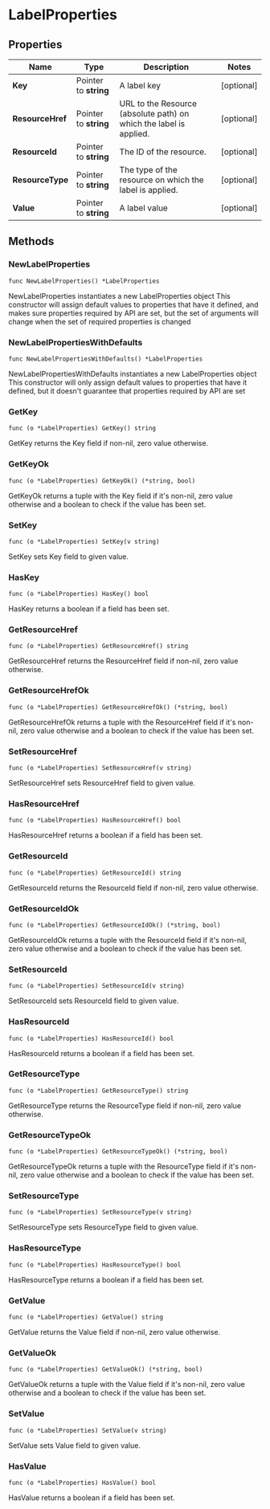 # LabelProperties

## Properties

|Name | Type | Description | Notes|
|------------ | ------------- | ------------- | -------------|
|**Key** | Pointer to **string** | A label key | [optional] |
|**ResourceHref** | Pointer to **string** | URL to the Resource (absolute path) on which the label is applied. | [optional] |
|**ResourceId** | Pointer to **string** | The ID of the resource. | [optional] |
|**ResourceType** | Pointer to **string** | The type of the resource on which the label is applied. | [optional] |
|**Value** | Pointer to **string** | A label value | [optional] |

## Methods

### NewLabelProperties

`func NewLabelProperties() *LabelProperties`

NewLabelProperties instantiates a new LabelProperties object
This constructor will assign default values to properties that have it defined,
and makes sure properties required by API are set, but the set of arguments
will change when the set of required properties is changed

### NewLabelPropertiesWithDefaults

`func NewLabelPropertiesWithDefaults() *LabelProperties`

NewLabelPropertiesWithDefaults instantiates a new LabelProperties object
This constructor will only assign default values to properties that have it defined,
but it doesn't guarantee that properties required by API are set

### GetKey

`func (o *LabelProperties) GetKey() string`

GetKey returns the Key field if non-nil, zero value otherwise.

### GetKeyOk

`func (o *LabelProperties) GetKeyOk() (*string, bool)`

GetKeyOk returns a tuple with the Key field if it's non-nil, zero value otherwise
and a boolean to check if the value has been set.

### SetKey

`func (o *LabelProperties) SetKey(v string)`

SetKey sets Key field to given value.

### HasKey

`func (o *LabelProperties) HasKey() bool`

HasKey returns a boolean if a field has been set.

### GetResourceHref

`func (o *LabelProperties) GetResourceHref() string`

GetResourceHref returns the ResourceHref field if non-nil, zero value otherwise.

### GetResourceHrefOk

`func (o *LabelProperties) GetResourceHrefOk() (*string, bool)`

GetResourceHrefOk returns a tuple with the ResourceHref field if it's non-nil, zero value otherwise
and a boolean to check if the value has been set.

### SetResourceHref

`func (o *LabelProperties) SetResourceHref(v string)`

SetResourceHref sets ResourceHref field to given value.

### HasResourceHref

`func (o *LabelProperties) HasResourceHref() bool`

HasResourceHref returns a boolean if a field has been set.

### GetResourceId

`func (o *LabelProperties) GetResourceId() string`

GetResourceId returns the ResourceId field if non-nil, zero value otherwise.

### GetResourceIdOk

`func (o *LabelProperties) GetResourceIdOk() (*string, bool)`

GetResourceIdOk returns a tuple with the ResourceId field if it's non-nil, zero value otherwise
and a boolean to check if the value has been set.

### SetResourceId

`func (o *LabelProperties) SetResourceId(v string)`

SetResourceId sets ResourceId field to given value.

### HasResourceId

`func (o *LabelProperties) HasResourceId() bool`

HasResourceId returns a boolean if a field has been set.

### GetResourceType

`func (o *LabelProperties) GetResourceType() string`

GetResourceType returns the ResourceType field if non-nil, zero value otherwise.

### GetResourceTypeOk

`func (o *LabelProperties) GetResourceTypeOk() (*string, bool)`

GetResourceTypeOk returns a tuple with the ResourceType field if it's non-nil, zero value otherwise
and a boolean to check if the value has been set.

### SetResourceType

`func (o *LabelProperties) SetResourceType(v string)`

SetResourceType sets ResourceType field to given value.

### HasResourceType

`func (o *LabelProperties) HasResourceType() bool`

HasResourceType returns a boolean if a field has been set.

### GetValue

`func (o *LabelProperties) GetValue() string`

GetValue returns the Value field if non-nil, zero value otherwise.

### GetValueOk

`func (o *LabelProperties) GetValueOk() (*string, bool)`

GetValueOk returns a tuple with the Value field if it's non-nil, zero value otherwise
and a boolean to check if the value has been set.

### SetValue

`func (o *LabelProperties) SetValue(v string)`

SetValue sets Value field to given value.

### HasValue

`func (o *LabelProperties) HasValue() bool`

HasValue returns a boolean if a field has been set.



